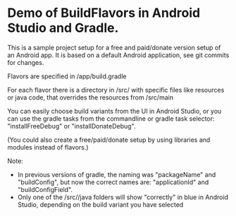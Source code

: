 # Demo of BuildFlavors in Android Studio and Gradle.

This is a sample project setup for a free and paid/donate version setup of an Android app. It is based on a default Android application, see git commits for changes.

Flavors are specified in /app/build.gradle

For each flavor there is a directory in /src/<flavor> with specific files like resources or java code, that overrides the resources from /src/main

You can easily choose build variants from the UI in Android Studio, or you can use the gradle tasks from the commandline or gradle task selector: "installFreeDebug" or "installDonateDebug".

(You could also create a free/paid/donate setup by using libraries and modules instead of flavors.)

Note:

* In previous versions of gradle, the naming was "packageName" and "buildConfig",
but now the correct names are: "applicationId" and "buildConfigField".
* Only one of the /src/<flavor>/java folders will show "correctly" in blue in Android Studio, depending on the build variant you have selected

